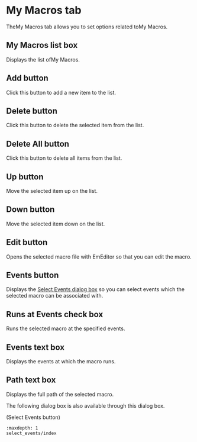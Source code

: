 # My Macros tab

TheMy Macros tab allows you to set options related toMy Macros.

## My Macros list box

Displays the list ofMy Macros.

## Add button

Click this button to add a new item to the list.

## Delete button

Click this button to delete the selected item from the list.

## Delete All button

Click this button to delete all items from the list.

## Up button

Move the selected item up on the list.

## Down button

Move the selected item down on the list.

## Edit button

Opens the selected macro file with EmEditor so that you can edit the macro.

## Events button

Displays the [Select Events dialog box](select_events/index) so you can select events which the selected macro can be associated with.

## Runs at Events check box

Runs the selected macro at the specified events.

## Events text box

Displays the events at which the macro runs.

## Path text box

Displays the full path of the selected macro.

The following dialog box is also available through this dialog box.

 (Select
Events button)


```{toctree}
:maxdepth: 1
select_events/index
```
